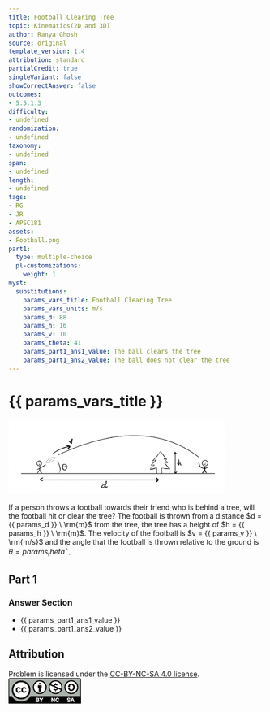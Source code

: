 ```yaml
---
title: Football Clearing Tree
topic: Kinematics(2D and 3D)
author: Ranya Ghosh
source: original
template_version: 1.4
attribution: standard
partialCredit: true
singleVariant: false
showCorrectAnswer: false
outcomes:
- 5.5.1.3
difficulty:
- undefined
randomization:
- undefined
taxonomy:
- undefined
span:
- undefined
length:
- undefined
tags:
- RG
- JR
- APSC181
assets:
- Football.png
part1:
  type: multiple-choice
  pl-customizations:
    weight: 1
myst:
  substitutions:
    params_vars_title: Football Clearing Tree
    params_vars_units: m/s
    params_d: 88
    params_h: 16
    params_v: 10
    params_theta: 41
    params_part1_ans1_value: The ball clears the tree
    params_part1_ans2_value: The ball does not clear the tree
---
```

# {{ params_vars_title }}
<img src="Football.png" width=85%>

If a person throws a football towards their friend who is behind a tree, will the football hit or clear the tree?
The football is thrown from a distance $d = {{ params_d }} \ \rm{m}$ from the tree, the tree has a height of $h = {{ params_h }} \ \rm{m}$.
The velocity of the football is $v = {{ params_v }} \ \rm{m/s}$ and the angle that the football is thrown relative to the ground is $\theta = {{ params_theta }}^{\circ}$.

## Part 1

### Answer Section

- {{ params_part1_ans1_value }}
- {{ params_part1_ans2_value }}

## Attribution

Problem is licensed under the [CC-BY-NC-SA 4.0 license](https://creativecommons.org/licenses/by-nc-sa/4.0/).<br> ![The Creative Commons 4.0 license requiring attribution-BY, non-commercial-NC, and share-alike-SA license.](https://raw.githubusercontent.com/firasm/bits/master/by-nc-sa.png)